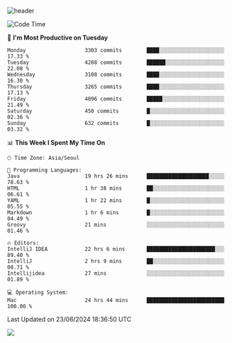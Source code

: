![header](https://capsule-render.vercel.app/api?type=Egg&color=timeAuto&height=300&section=header&text=PoPo&fontSize=90&animation=fadeIn)

  <!--START_SECTION:waka-->
![Code Time](http://img.shields.io/badge/Code%20Time-1%2C723%20hrs%2044%20mins-blue)

📅 **I'm Most Productive on Tuesday** 

```text
Monday                   3303 commits        ████░░░░░░░░░░░░░░░░░░░░░   17.33 % 
Tuesday                  4208 commits        ██████░░░░░░░░░░░░░░░░░░░   22.08 % 
Wednesday                3108 commits        ████░░░░░░░░░░░░░░░░░░░░░   16.30 % 
Thursday                 3265 commits        ████░░░░░░░░░░░░░░░░░░░░░   17.13 % 
Friday                   4096 commits        █████░░░░░░░░░░░░░░░░░░░░   21.49 % 
Saturday                 450 commits         █░░░░░░░░░░░░░░░░░░░░░░░░   02.36 % 
Sunday                   632 commits         █░░░░░░░░░░░░░░░░░░░░░░░░   03.32 % 
```


📊 **This Week I Spent My Time On** 

```text
🕑︎ Time Zone: Asia/Seoul

💬 Programming Languages: 
Java                     19 hrs 26 mins      ████████████████████░░░░░   78.63 % 
HTML                     1 hr 38 mins        ██░░░░░░░░░░░░░░░░░░░░░░░   06.61 % 
YAML                     1 hr 22 mins        █░░░░░░░░░░░░░░░░░░░░░░░░   05.55 % 
Markdown                 1 hr 6 mins         █░░░░░░░░░░░░░░░░░░░░░░░░   04.49 % 
Groovy                   21 mins             ░░░░░░░░░░░░░░░░░░░░░░░░░   01.46 % 

🔥 Editors: 
IntelliJ IDEA            22 hrs 6 mins       ██████████████████████░░░   89.40 % 
IntelliJ                 2 hrs 9 mins        ██░░░░░░░░░░░░░░░░░░░░░░░   08.71 % 
Intellijidea             27 mins             ░░░░░░░░░░░░░░░░░░░░░░░░░   01.89 % 

💻 Operating System: 
Mac                      24 hrs 44 mins      █████████████████████████   100.00 % 
```


 Last Updated on 23/06/2024 18:36:50 UTC
<!--END_SECTION:waka-->



<img src="https://capsule-render.vercel.app/api?type=Egg&color=timeAuto&height=300&section=footer&text=PoPo&fontSize=90&animation=fadeIn&reversal=true" />
